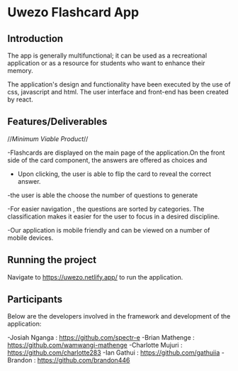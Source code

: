 # Uwezo Flashcard App
## Introduction
The app is generally multifunctional; it can be used as a recreational application or as a resource for students who want to enhance their memory.

The application's design and functionality have been executed by the use of css, javascript and html. The user interface and front-end has been created by react.

## Features/Deliverables
//*Minimum Viable Product*//


-Flashcards are displayed on the main page of the application.On the front side of the card component, the answers are offered as choices and


- Upon clicking,  the user is able to flip the card to reveal the correct answer.


-the user is able the choose the number of questions to generate


-For easier navigation , the questions are sorted by categories. The classification makes it easier for the user to focus in a desired discipline.


-Our application is mobile friendly and can be viewed on a number of mobile devices.






## Running the project
Navigate to https://uwezo.netlify.app/ to run the application.


## Participants


Below are the developers involved in the framework and development of the application:


-Josiah Nganga : https://github.com/spectr-e
-Brian Mathenge : https://github.com/wamwangi-mathenge
-Charlotte Mujuri : https://github.com/charlotte283
-Ian Gathui : https://github.com/gathuiia
-Brandon : https://github.com/brandon446

